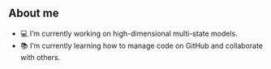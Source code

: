 ## About me

- 💻 I’m currently working on high-dimensional multi-state models.
- 📚 I’m currently learning how to manage code on GitHub and collaborate with others.
